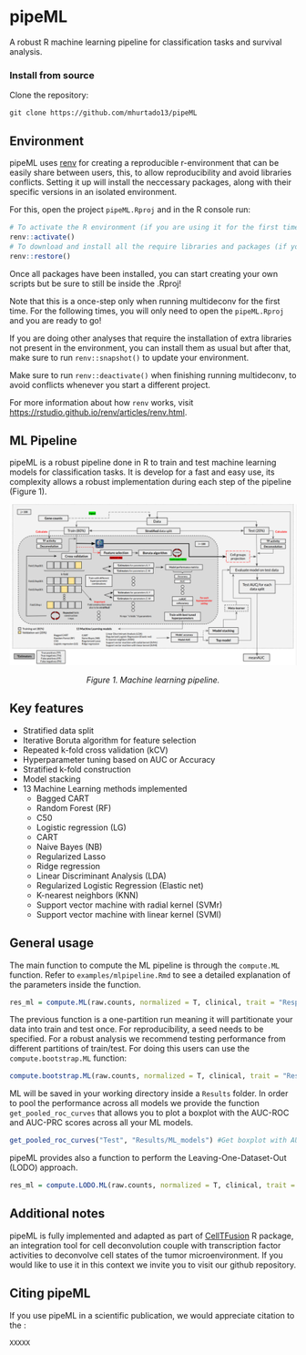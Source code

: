 # pipeML
A robust R machine learning pipeline for classification tasks and survival analysis.

### Install from source
Clone the repository:
```
git clone https://github.com/mhurtado13/pipeML
```

## Environment

pipeML uses [renv](https://rstudio.github.io/renv/index.html) for creating a reproducible r-environment that can be easily share between users, this, to allow reproducibility and avoid libraries conflicts. Setting it up will install the neccessary packages, along with their specific versions in an isolated environment. 

For this, open the project `pipeML.Rproj` and in the R console run:

```r
# To activate the R environment (if you are using it for the first time)
renv::activate()
# To download and install all the require libraries and packages (if you are using it for the first time)
renv::restore() 
```

Once all packages have been installed, you can start creating your own scripts but be sure to still be inside the .Rproj!

Note that this is a once-step only when running multideconv for the first time. For the following times, you will only need to open the `pipeML.Rproj` and you are ready to go!

If you are doing other analyses that require the installation of extra libraries not present in the environment, you can install them as usual but after that, make sure to run `renv::snapshot()` to update your environment.

Make sure to run `renv::deactivate()` when finishing running multideconv, to avoid conflicts whenever you start a different project.

For more information about how `renv` works, visit https://rstudio.github.io/renv/articles/renv.html.

## ML Pipeline

pipeML is a robust pipeline done in R to train and test machine learning models for classification tasks. It is develop for a fast and easy use, its complexity allows a robust implementation during each step of the pipeline (Figure 1). 

<p align="center">
 <img src="man/MLpipeline.png?raw=true" />
</p>

<p align="center"><i>
   Figure 1. Machine learning pipeline.
</i></p>

## Key features

* Stratified data split
* Iterative Boruta algorithm for feature selection
* Repeated k-fold cross validation (kCV)
* Hyperparameter tuning based on AUC or Accuracy
* Stratified k-fold construction
* Model stacking
* 13 Machine Learning methods implemented
  * Bagged CART
  * Random Forest (RF)
  * C50
  * Logistic regression (LG)
  * CART
  * Naive Bayes (NB)
  * Regularized Lasso
  * Ridge regression
  * Linear Discriminant Analysis (LDA)
  * Regularized Logistic Regression (Elastic net)
  * K-nearest neighbors (KNN)
  * Support vector machine with radial kernel (SVMr)
  * Support vector machine with linear kernel (SVMl)

## General usage

The main function to compute the ML pipeline is through the `compute.ML` function. Refer to `examples/mlpipeline.Rmd` to see a detailed explanation of the parameters inside the function. 

```r
res_ml = compute.ML(raw.counts, normalized = T, clinical, trait = "Response",trait.positive = "CR", partition = 0.8, metric = "AUC", stack = T, feature.selection = F,seed = 1234, doParallel = T,  workers = 2, file_name = "Test", return = T)
```

The previous function is a one-partition run meaning it will partitionate your data into train and test once. For reproducibility, a seed needs to be specified. For a robust analysis we recommend testing performance from different partitions of train/test. For doing this users can use the `compute.bootstrap.ML` function:

```r
compute.bootstrap.ML(raw.counts, normalized = T, clinical, trait = "Response", trait.positive = "YES", partition = 0.8, metric = "Accuracy", iterations = 20, feature.selection = F, stack = T, workers = 4, file.name = "Test", return = F)
```

ML will be saved in your working directory inside a `Results` folder. In order to pool the performance across all models we provide the function `get_pooled_roc_curves` that allows you to plot a boxplot with the AUC-ROC and AUC-PRC scores across all your ML models.

```r
get_pooled_roc_curves("Test", "Results/ML_models") #Get boxplot with AUC scores distribution across iterations
```

pipeML provides also a function to perform the Leaving-One-Dataset-Out (LODO) approach.

```r
res_ml = compute.LODO.ML(raw.counts, normalized = T, clinical, trait = "Response",trait.positive = "R", trait.out = "Cohort", out = "Dupont", metric = "Accuracy", stack = T, feature.selection = F, doParallel = T, workers = 4, file_name = "Test", return = F)
```

## Additional notes
pipeML is fully implemented and adapted as part of [CellTFusion](https://github.com/VeraPancaldiLab/CellTFusion) R package, an integration tool for cell deconvolution couple with transcription factor activities to deconvolve cell states of the tumor microenvironment. If you would like to use it in this context we invite you to visit our github repository.

## Citing pipeML

If you use pipeML in a scientific publication, we would appreciate citation to the :

```
XXXXX
```
